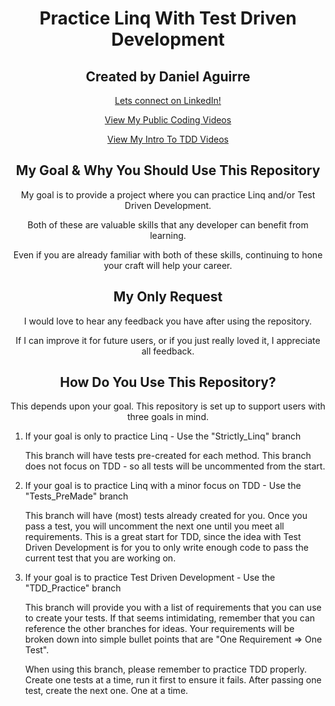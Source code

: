 
<h1 align="center"> Practice Linq With Test Driven Development </h1>

<h2 align="center"> Created by Daniel Aguirre </h2>
<p align="center"><a href="https://www.linkedin.com/in/daniel-aguirre-/">Lets connect on LinkedIn!</a></p>
<p align="center"><a href="https://drive.google.com/drive/folders/1O9n09P9O6YiDrPapbquSuq5WP0J4jGeP?usp=sharing">View My Public Coding Videos</a></p>
<p align="center"><a href="https://drive.google.com/drive/folders/1OU6cIBteGs50pT0EFf69pdqEK1m53bAZ?usp=sharing">View My Intro To TDD Videos</a></p>

<h2 align="center"> My Goal & Why You Should Use This Repository </h2>
<p align="center"> My goal is to provide a project where you can practice Linq and/or Test Driven Development. </p>
<p align="center"> Both of these are valuable skills that any developer can benefit from learning.</p>
<p align="center"> Even if you are already familiar with both of these skills, continuing to hone your craft will help your career.</p>

<h2 align="center"> My Only Request </h2>
<p align="center"> I would love to hear any feedback you have after using the repository. </p>
<p align="center"> If I can improve it for future users, or if you just really loved it, I appreciate all feedback. </p>

<h2 align="center"> How Do You Use This Repository? </h2>
<p align="center"> This depends upon your goal. This repository is set up to support users with three goals in mind.</p>
<p align="center"><ol>
<li>If your goal is only to practice Linq - Use the "Strictly_Linq" branch</li>
<p margin-inline: 7px 5px 10px 0px>This branch will have tests pre-created for each method. This branch does not focus on TDD - so all tests will be uncommented from the start.</p>
<li>If your goal is to practice Linq with a minor focus on TDD - Use the "Tests_PreMade" branch</li>
<p margin-inline: 7px 5px 10px 0px>This branch will have (most) tests already created for you. Once you pass a test, you will uncomment the next one until you meet all requirements. This is a great start for TDD, since the idea with Test Driven Development is for you to only write enough code to pass the current test that you are working on.</p>
<li>If your goal is to practice Test Driven Development - Use the "TDD_Practice" branch</li>
<p margin-inline: 7px 5px 0px 0px>This branch will provide you with a list of requirements that you can use to create your tests. If that seems intimidating, remember that you can reference the other branches for ideas. Your requirements will be broken down into simple bullet points that are "One Requirement => One Test".</p>
<p margin-inline: -10px 10px 10px 0px>When using this branch, please remember to practice TDD properly. Create one tests at a time, run it first to ensure it fails. After passing one test, create the next one. One at a time.</p>
</ol><p>
